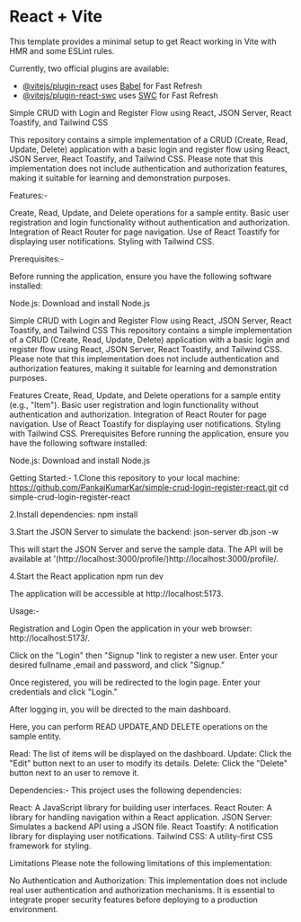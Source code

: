 # React + Vite

This template provides a minimal setup to get React working in Vite with HMR and some ESLint rules.

Currently, two official plugins are available:

- [@vitejs/plugin-react](https://github.com/vitejs/vite-plugin-react/blob/main/packages/plugin-react/README.md) uses [Babel](https://babeljs.io/) for Fast Refresh
- [@vitejs/plugin-react-swc](https://github.com/vitejs/vite-plugin-react-swc) uses [SWC](https://swc.rs/) for Fast Refresh



Simple CRUD with Login and Register Flow using React, JSON Server, React Toastify, and Tailwind CSS

This repository contains a simple implementation of a CRUD (Create, Read, Update, Delete) application with a basic login and 
register flow using React, JSON Server, React Toastify, and Tailwind CSS. Please note that this implementation does not 
include authentication and authorization features, making it suitable for learning and demonstration purposes.


Features:-

Create, Read, Update, and Delete operations for a sample entity.
Basic user registration and login functionality without authentication and authorization.
Integration of React Router for page navigation.
Use of React Toastify for displaying user notifications.
Styling with Tailwind CSS.

Prerequisites:-

Before running the application, ensure you have the following software installed:

Node.js: Download and install Node.js



Simple CRUD with Login and Register Flow using React, JSON Server, React Toastify, and Tailwind CSS
This repository contains a simple implementation of a CRUD (Create, Read, Update, Delete) application with a basic login and register flow using React, JSON Server, React Toastify, and Tailwind CSS. Please note that this implementation does not include authentication and authorization features, making it suitable for learning and demonstration purposes.

Features
Create, Read, Update, and Delete operations for a sample entity (e.g., "Item").
Basic user registration and login functionality without authentication and authorization.
Integration of React Router for page navigation.
Use of React Toastify for displaying user notifications.
Styling with Tailwind CSS.
Prerequisites
Before running the application, ensure you have the following software installed:

Node.js: Download and install Node.js

Getting Started:-
1.Clone this repository to your local machine:
https://github.com/PankajKumarKar/simple-crud-login-register-react.git
cd simple-crud-login-register-react

2.Install dependencies:
npm install

3.Start the JSON Server to simulate the backend:
json-server  db.json -w

This will start the JSON Server and serve the sample data. The API will be available at '(http://localhost:3000/profile/)http://localhost:3000/profile/.

4.Start the React application
npm run dev

The application will be accessible at http://localhost:5173.

Usage:-

Registration and Login
Open the application in your web browser: http://localhost:5173/.

Click on the "Login" then "Signup "link to register a new user. Enter your desired fullname ,email and password, and click "Signup."

Once registered, you will be redirected to the login page. Enter your credentials and click "Login."

After logging in, you will be directed to the main dashboard.

Here, you can perform READ UPDATE,AND DELETE operations on the sample entity.


Read: The list of items will be displayed on the dashboard.
Update: Click the "Edit" button next to an user to modify its details.
Delete: Click the "Delete" button next to an user to remove it.


Dependencies:-
This project uses the following dependencies:

React: A JavaScript library for building user interfaces.
React Router: A library for handling navigation within a React application.
JSON Server: Simulates a backend API using a JSON file.
React Toastify: A notification library for displaying user notifications.
Tailwind CSS: A utility-first CSS framework for styling.

Limitations
Please note the following limitations of this implementation:

No Authentication and Authorization: This implementation does not include real user authentication and authorization mechanisms.
It is essential to integrate proper security features before deploying to a production environment.
